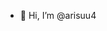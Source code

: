 - 👋 Hi, I’m @arisuu4


<!---
arisuu4/arisuu4 is a ✨ special ✨ repository because its `README.md` (this file) appears on your GitHub profile.
You can click the Preview link to take a look at your changes.
--->
